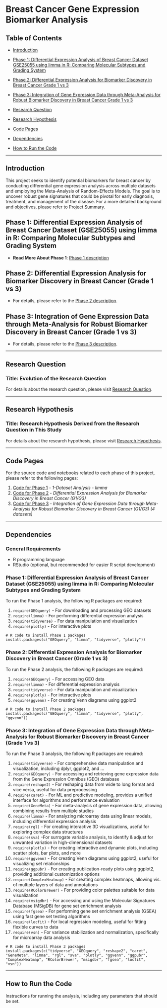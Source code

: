 # Breast Cancer Gene Expression Biomarker Analysis

## Table of Contents

- [Introduction](#introduction)
- [Phase 1: Differential Expression Analysis of Breast Cancer Dataset GSE25055 using limma in R: Comparing Molecular Subtypes and Grading System](#phase-1-differential-expression-analysis-of-breast-cancer-dataset-gse25055-using-limma-in-r-comparing-molecular-subtypes-and-grading-system)
- [Phase 2: Differential Expression Analysis for Biomarker Discovery in Breast Cancer Grade 1 vs 3](#phase-2-differential-expression-analysis-for-biomarker-discovery-in-breast-cancer-grade-1-vs-3)
- [Phase 3: Integration of Gene Expression Data through Meta-Analysis for Robust Biomarker Discovery in Breast Cancer Grade 1 vs 3](#phase-3-integration-of-gene-expression-data-through-meta-analysis-for-robust-biomarker-discovery-in-breast-cancer-grade-1-vs-3)

- [Research Question](#research-question)
- [Research Hypothesis](#research-hypothesis)
- [Code Pages](#code-pages)
- [Dependencies](#dependencies)
- [How to Run the Code](#how-to-run-the-code)

------------------------------------------------------------------------------------------------------
## Introduction

This project seeks to identify potential biomarkers for breast cancer by conducting differential gene expression analysis across multiple datasets and employing the Meta-Analysis of Random-Effects Models. The goal is to uncover robust gene signatures that could be pivotal for early diagnosis, treatment, and management of the disease. For a more detailed background and objectives, please refer to [Project Summary](https://mohammadrezamohajeri.github.io/Breast-Cancer-Gene-Expression-Biomarker-Analysis/Pages/Project_Summary.html).

## Phase 1: Differential Expression Analysis of Breast Cancer Dataset (GSE25055) using limma in R: Comparing Molecular Subtypes and Grading System

* **Read More About Phase 1**: [Phase 1 description](https://mohammadrezamohajeri.github.io/Breast-Cancer-Gene-Expression-Biomarker-Analysis/Pages/About_The_Project1.html)
  

## Phase 2: Differential Expression Analysis for Biomarker Discovery in Breast Cancer (Grade 1 vs 3)

* For details, please refer to the [Phase 2 description](https://mohammadrezamohajeri.github.io/Breast-Cancer-Gene-Expression-Biomarker-Analysis/Pages/About_The_Project2.html).

## Phase 3: Integration of Gene Expression Data through Meta-Analysis for Robust Biomarker Discovery in Breast Cancer (Grade 1 vs 3)

* For details, please refer to the [Phase 3 description](https://mohammadrezamohajeri.github.io/Breast-Cancer-Gene-Expression-Biomarker-Analysis/Pages/About_The_Project3.html).

------------------------------------------------------------------------------------------------------
## Research Question

### Title: Evolution of the Research Question

For details about the research question, please visit [Research Question](https://mohammadrezamohajeri.github.io/Breast-Cancer-Gene-Expression-Biomarker-Analysis/Pages/Research_Question.html).

------------------------------------------------------------------------------------------------------
## Research Hypothesis

### Title: Research Hypothesis Derived from the Research Question in This Study

For details about the research hypothesis, please visit [Research Hypothesis](https://mohammadrezamohajeri.github.io/Breast-Cancer-Gene-Expression-Biomarker-Analysis/Pages/Research_Hypothesis.html).

------------------------------------------------------------------------------------------------------
## Code Pages

For the source code and notebooks related to each phase of this project, please refer to the following pages:

1. [Code for Phase 1](https://mohammadrezamohajeri.github.io/Breast-Cancer-Gene-Expression-Biomarker-Analysis/Pages/R_Code_1Dataset_Code_Page.html) - *1-Dataset Analysis - limma*
2. [Code for Phase 2](https://mohammadrezamohajeri.github.io/Breast-Cancer-Gene-Expression-Biomarker-Analysis/Pages/R_Code_4Datasets_FC_FDR_Code_Page.html) - *Differential Expression Analysis for Biomarker Discovery in Breast Cancer (G1/G3)*
3. [Code for Phase 3](https://mohammadrezamohajeri.github.io/Breast-Cancer-Gene-Expression-Biomarker-Analysis/Pages/R_Code_4Datasets_Meta_Analysis_Code_Page.html) - *Integration of Gene Expression Data through Meta-Analysis for Robust Biomarker Discovery in Breast Cancer (G1/G3) (4 datasets)*

------------------------------------------------------------------------------------------------------
## Dependencies

### General Requirements
* R programming language
* RStudio (optional, but recommended for easier R script development)

### Phase 1: Differential Expression Analysis of Breast Cancer Dataset (GSE25055) using limma in R: Comparing Molecular Subtypes and Grading System
To run the Phase 1 analysis, the following R packages are required:

1. `require(GEOquery)` - For downloading and processing GEO datasets
2. `require(limma)` - For performing differential expression analysis
3. `require(tidyverse)` - For data manipulation and visualization
4. `require(plotly)` - For interactive plots

```
# R code to install Phase 1 packages
install.packages(c("GEOquery", "limma", "tidyverse", "plotly"))
```

### Phase 2: Differential Expression Analysis for Biomarker Discovery in Breast Cancer (Grade 1 vs 3)
To run the Phase 2 analysis, the following R packages are required:

1. `require(GEOquery)` - For accessing GEO data
2. `require(limma)` - For differential expression analysis
3. `require(tidyverse)` - For data manipulation and visualization
4. `require(plotly)` - For interactive plots
5. `require(ggvenn)` - For creating Venn diagrams using ggplot2

```
# R code to install Phase 2 packages
install.packages(c("GEOquery", "limma", "tidyverse", "plotly", "ggvenn"))
``` 
### Phase 3: Integration of Gene Expression Data through Meta-Analysis for Robust Biomarker Discovery in Breast Cancer (Grade 1 vs 3)
To run the Phase 3 analysis, the following R packages are required:

1. `require(tidyverse)` - For comprehensive data manipulation and visualization, including dplyr, ggplot2, and ...
2. `require(GEOquery)` - For accessing and retrieving gene expression data from the Gene Expression Omnibus (GEO) database
3. `require(reshape2)` - For reshaping data from wide to long format and vice versa, useful for data preprocessing
4. `require(caret)` - For ML and predictive modeling, provides a unified interface for algorithms and performance evaluation
5. `require(GeneMeta)` - For meta-analysis of gene expression data, allowing combining results from multiple studies
6. `require(limma)` - For analyzing microarray data using linear models, including differential expression analysis
7. `require(rgl)` - For creating interactive 3D visualizations, useful for exploring complex data structures
8. `require(sva)` -For surrogate variable analysis, to identify & adjust for unwanted variation in high-dimensional datasets
9. `require(plotly)` - For creating interactive and dynamic plots, including scatter plots, bar plots, and more
10. `require(ggvenn)` - For creating Venn diagrams using ggplot2, useful for visualizing set relationships
11. `require(ggpubr)` - For creating publication-ready plots using ggplot2, providing additional customization options
12. `require(ComplexHeatmap)` - For creating complex heatmaps, allowing vis. of multiple layers of data and annotations
13. `require(RColorBrewer)` - For providing color palettes suitable for data visualization
14. `require(msigdbr)` - For accessing and using the Molecular Signatures Database (MSigDB) for gene set enrichment analysis
15. `require(fgsea)` - For performing gene set enrichment analysis (GSEA) using fast gene set testing algorithms
16. `require(locfit)` - For local regression modeling, useful for fitting flexible curves to data
17. `require(vsn)` - For variance stabilization and normalization, specifically for microarray data analysis

```
# R code to install Phase 3 packages
install.packages(c("tidyverse", "GEOquery", "reshape2", "caret", "GeneMeta", "limma", "rgl", "sva", "plotly", "ggvenn", "ggpubr", "ComplexHeatmap", "RColorBrewer", "msigdbr", "fgsea", "locfit", "vsn"))
``` 
------------------------------------------------------------------------------------------------------
## How to Run the Code

Instructions for running the analysis, including any parameters that should be set.
